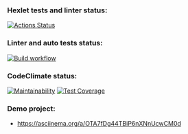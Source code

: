 ### Hexlet tests and linter status:

[![Actions Status](https://github.com/bbngpw/frontend-project-lvl2/workflows/hexlet-check/badge.svg)](https://github.com/bbngpw/frontend-project-lvl2/actions)

### Linter and auto tests status:

[![Build workflow](https://github.com/bbngpw/frontend-project-lvl2/actions/workflows/nodejs.yml/badge.svg)](https://github.com/bbngpw/frontend-project-lvl2/actions/workflows/nodejs.yml)

### CodeClimate status:

[![Maintainability](https://api.codeclimate.com/v1/badges/9b8fb9bdc5df9f879b3e/maintainability)](https://codeclimate.com/github/bbngpw/frontend-project-lvl2/maintainability)
[![Test Coverage](https://api.codeclimate.com/v1/badges/9b8fb9bdc5df9f879b3e/test_coverage)](https://codeclimate.com/github/bbngpw/frontend-project-lvl2/test_coverage)

### Demo project:

- https://asciinema.org/a/OTA7fDg44TBiP6nXNnUcwCM0d
